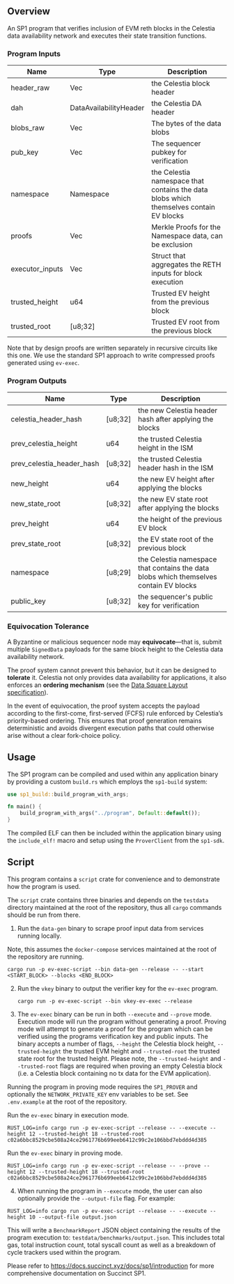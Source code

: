 ## Overview

An SP1 program that verifies inclusion of EVM reth blocks in the Celestia data availability network 
and executes their state transition functions.


### Program Inputs
| Name | Type | Description |
|---|---|---|
| header_raw | Vec<u8> | the Celestia block header |
| dah | DataAvailabilityHeader | the Celestia DA header |
| blobs_raw | Vec<u8> | The bytes of the data blobs |
| pub_key | Vec<u8> | The sequencer pubkey for verification |
| namespace | Namespace | the Celestia namespace that contains the data blobs which themselves contain EV blocks |
| proofs | Vec<NamespaceProof> | Merkle Proofs for the Namespace data, can be exclusion |
| executor_inputs | Vec<EthClientExecutorInput> | Struct that aggregates the RETH inputs for block execution |
| trusted_height | u64 | Trusted EV height from the previous block |
| trusted_root | [u8;32] | Trusted EV root from the previous block |


Note that by design proofs are written separately in recursive circuits like this one.
We use the standard SP1 approach to write compressed proofs generated using `ev-exec`.

### Program Outputs
| Name | Type | Description |
|---|---|---|
| celestia_header_hash | [u8;32] | the new Celestia header hash after applying the blocks |
| prev_celestia_height | u64 | the trusted Celestia height in the ISM |
| prev_celestia_header_hash | [u8;32] | the trusted Celestia header hash in the ISM |
| new_height | u64 | the new EV height after applying the blocks |
| new_state_root | [u8;32] | the new EV state root after applying the blocks |
| prev_height | u64 | the height of the previous EV block |
| prev_state_root | [u8;32] | the EV state root of the previous block |
| namespace | [u8;29] | the Celestia namespace that contains the data blobs which themselves contain EV blocks | |
| public_key | [u8;32] | the sequencer's public key for verification |


### Equivocation Tolerance

A Byzantine or malicious sequencer node may **equivocate**—that is, submit multiple `SignedData` payloads for the same block height to the Celestia data availability network.  

The proof system cannot prevent this behavior, but it can be designed to **tolerate** it. Celestia not only provides data availability for applications, it also enforces an **ordering mechanism** (see the [Data Square Layout specification](https://celestiaorg.github.io/celestia-app/data_square_layout.html#ordering)).  

In the event of equivocation, the proof system accepts the payload according to the first-come, first-served (FCFS) rule enforced by Celestia’s priority-based ordering. This ensures that proof generation remains deterministic and avoids divergent execution paths that could otherwise arise without a clear fork-choice policy.

## Usage

The SP1 program can be compiled and used within any application binary by providing a custom `build.rs` which employs the `sp1-build` system:

```rust
use sp1_build::build_program_with_args;

fn main() {
    build_program_with_args("../program", Default::default());
}
```

The compiled ELF can then be included within the application binary using the `include_elf!` macro and setup using the `ProverClient` from the `sp1-sdk`. 

## Script 

This program contains a `script` crate for convenience and to demonstrate how the program is used.

The `script` crate contains three binaries and depends on the `testdata` directory maintained at the root of the repository, thus all `cargo` commands should be run from there.

1. Run the `data-gen` binary to scrape proof input data from services running locally.

Note, this assumes the `docker-compose` services maintained at the root of the repository are running.

```shell
cargo run -p ev-exec-script --bin data-gen --release -- --start <START_BLOCK> --blocks <END_BLOCK>
```

2. Run the `vkey` binary to output the verifier key for the `ev-exec` program.

    ```shell
    cargo run -p ev-exec-script --bin vkey-ev-exec --release
    ```

3. The `ev-exec` binary can be run in both `--execute` and `--prove` mode. Execution mode will run the program without generating a proof.
Proving mode will attempt to generate a proof for the program which can be verified using the programs verification key and public inputs.
The binary accepts a number of flags, `--height` the Celestia block height, `--trusted-height` the trusted EVM height and `--trusted-root` 
the trusted state root for the trusted height. Please note, the `--trusted-height` and `--trusted-root` flags are required when proving an 
empty Celestia block (i.e. a Celestia block containing no tx data for the EVM application).

Running the program in proving mode requires the `SP1_PROVER` and optionally the `NETWORK_PRIVATE_KEY` env variables to be set.
See `.env.example` at the root of the repository.

Run the `ev-exec` binary in execution mode.

```shell
RUST_LOG=info cargo run -p ev-exec-script --release -- --execute --height 12 --trusted-height 18 --trusted-root c02a6bbc8529cbe508a24ce2961776b699eeb6412c99c2e106bbd7ebddd4d385
```

Run the `ev-exec` binary in proving mode.

```shell
RUST_LOG=info cargo run -p ev-exec-script --release -- --prove --height 12 --trusted-height 18 --trusted-root c02a6bbc8529cbe508a24ce2961776b699eeb6412c99c2e106bbd7ebddd4d385
```

4. When running the program in `--execute` mode, the user can also optionally provide the `--output-file` flag.
For example:
```shell
RUST_LOG=info cargo run -p ev-exec-script --release -- --execute --height 10 --output-file output.json
```

This will write a `BenchmarkReport` JSON object containing the results of the program execution to: `testdata/benchmarks/output.json`.
This includes total gas, total instruction count, total syscall count as well as a breakdown of cycle trackers used within the program.

Please refer to https://docs.succinct.xyz/docs/sp1/introduction for more comprehensive documentation on Succinct SP1.
